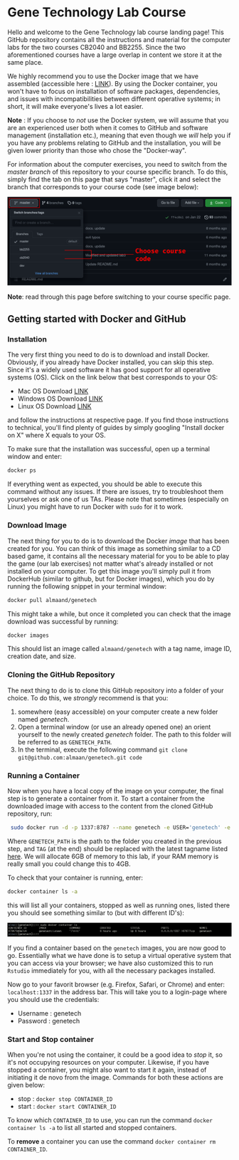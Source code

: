 # Gene Technology Lab Course

Hello and welcome to the Gene Technology lab course landing page! This GitHub
repository contains all the instructions and material for the computer labs for
the two courses CB2040 and BB2255. Since the two aforementioned courses have a
large overlap in content we store it at the same place.

We highly recommend you to use the Docker image that we have assembled
(accessible here :
[LINK](https://hub.docker.com/repository/docker/almaand/genetech)). By using the
Docker container, you won't have to focus on installation of software packages,
dependencies, and issues with incompatibilities between different operative
systems; in short, it will make everyone's lives a lot easier.

**Note** : If you choose to _not_ use the Docker system, we will assume that you
are an experienced user both when it comes to GitHub and software management
(installation etc.), meaning that even though we _will_ help you if you have 
any problems relating to GitHub and the installation, you will be given lower
priority than those who chose the "Docker-way".

For information about the computer exercises, you need to switch from the
_master branch_ of this repository to your course specific branch. To do this,
simply find the tab on this page that says "master", click it and select the
branch that corresponds to your course code (see image below):

![switch-branch](imgs/switch-branch.png)

**Note**: read through this page before switching to your course specific page.

## Getting started with Docker and GitHub


### Installation
The very first thing you need to do is to download and install Docker.
Obviously, if you already have Docker installed, you can skip this step. Since
it's a widely used software it has good support for all operative systems (OS).
Click on the link below that best corresponds to your OS:
- Mac OS Download [LINK](https://docs.docker.com/docker-for-mac/install/)
- Windows OS Download [LINK](https://docs.docker.com/docker-for-windows/install/)
- Linux OS Download [LINK](https://docs.docker.com/engine/install/)

and follow the instructions at respective page. If you find those instructions
to technical, you'll find plenty of guides by simply googling "Install docker on
X" where X equals to your OS.

To make sure that the installation was successful, open up a terminal window and enter:

```sh
docker ps 
```

If everything went as expected, you should be able to execute this command without any
issues. If there are issues, try to troubleshoot them yourselves or ask one of
us TAs. Please note that sometimes (especially on Linux) you might have to run Docker
with `sudo` for it to work.

### Download Image
The next thing for you to do is to download the Docker _image_ that has been
created for you. You can think of this image as something similar to a CD based
game, it contains all the necessary material for you to be able to play the game
(our lab exercises) not matter what's already installed or not installed on your
computer. To get this image you'll simply pull it from DockerHub (similar to
github, but for Docker images), which you do by running the following snippet in
your terminal window:

```sh
docker pull almaand/genetech
```

This might take a while, but once it completed you can check that the image
download was successful by running:
```sh
docker images
```
This should list an image called `almaand/genetech` with a tag name, image ID,
creation date, and size.

### Cloning the GitHub Repository
The next thing to do is to clone this GitHub repository into a folder of your
choice. To do this, we *strongly* recommend is that you:

1. somewhere (easy accessible) on your computer create a new folder named
_genetech_.
2. Open a terminal window (or use an already opened one) an orient yourself to
   the newly created _genetech_ folder. The path to this folder will be referred
   to as `GENETECH_PATH`.
3. In the terminal, execute the following command `git clone git@github.com:almaan/genetech.git code`

### Running a Container
Now when you have a local copy of the image on your computer, the final step is
to generate a container from it. To start a container from the downloaded image
with access to the content from the cloned GitHub repository, run:

```sh
 sudo docker run -d -p 1337:8787 --name genetech -e USER='genetech' -e PASSWORD='genetech' --memory=6g --mount type=bind,source=GENETECH_PATH,target=/home/genetech/code -e ROOT=TRUE almaand/genetech:TAG
```

Where `GENETECH_PATH` is the path to the folder you created in the previous
step, and `TAG` (at the end) should be replaced with the latest tagname listed
[here](https://hub.docker.com/repository/registry-1.docker.io/almaand/genetech/tags?page=1&ordering=last_updated).
We will allocate 6GB of memory to this lab, if your RAM memory is really small
you could change this to 4GB.

To check that your container is running, enter:

```sh
docker container ls -a
```

this will list all your containers, stopped as well as running ones, listed
there you should see something similar to (but with different ID's):

![container listing](imgs/docker-list.png)

If you find a container based on the `genetech` images, you are now good to go.
Essentially what we have done is to setup a virtual operative system that you
can access via your browser; we have also customized this to run `Rstudio`
immediately for you, with all the necessary packages installed.

Now go to your favorit browser (e.g. Firefox, Safari, or Chrome) and enter:
`localhost:1337` in the address bar. This will take you to a login-page where
you should use the credentials:

- Username : genetech
- Password : genetech

### Start and Stop container
When you're not using the container, it could be a good idea to _stop_ it, so
it's not occupying resources on your computer. Likewise, if you have stopped a
container, you might also want to start it again, instead of initiating it de novo 
from the image. Commands for both these actions are given below:

- stop : `docker stop CONTAINER_ID`
- start : `docker start CONTAINER_ID`

To know which `CONTAINER_ID` to use, you can run the command `docker container
ls -a` to list all started and stopped containers.

To **remove** a container you can use the command `docker container rm
CONTAINER_ID`.

